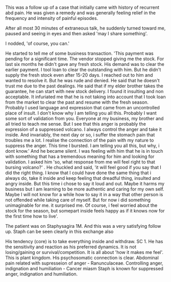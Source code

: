 This was a follow up of a case that initially came with history of recurrent abd pain. He was given a remedy and was generally feeling relief in the frequency and intensity of painful episodes.

After all most 30 minutes of extraneous talk, he suddenly turned toward me, paused and seeing in eyes and then asked 'may I share something'.

I nodded, 'of course, you can.'

He started to tell me of some business transaction. 'This payment was pending for a significant time. The vendor stopped giving me the stock. For last six months he didn't gave any fresh stock. His demand was to clear the earlier payment. I tool loan to clear the outstanding with him. But he didn't supply the fresh stock even after 15-20 days. I reached out to him and wanted to resolve it. But he was rude and denied. He said that he doesn't trust me due to the past dealings. He said that if my elder brother takes the guarantee, he can start with new stock delivery. I found it insulting and non acceptable. It infuriated me that he is not taking into account that I took loan from the market to clear the past and resume with the fresh season. Probably I used language and expression that came from an uncontrolled place of insult. I don't know why I am telling you all this. Probably I want some sort of validation from you. Everyone at my business, my brother and all tried to teach me sense. But I see that this anger is probably the expression of a suppressed volcano. I always control the anger and take it inside. And invariably, the next day or so, i suffer the stomach pain that troubles me a lot. I realise the connection of the pain with my nature to suppress the anger. This time I bursted. I am telling you all this, but why, i dont know.' And he became silent. I was feeling with him that he is in touch with something that has a tremendous meaning for him and looking for validation. I asked him 'so, what response from me will feel right to that bursing volcano?' . He chuckled and said, 'it will feel good if you say that I did the right thing. I know that I could have done the same thing that i always do, take it inside and keep feeling that dreadful thing, insulted and angry inside. But this time i chose to say it loud and out. Maybe it harms my business but I am learning to be more authentic and caring for my own self. Maybe I will not know for a while how to say it in a way that other person is not offended while taking care of myself. But for now i did something unimaginable for me. it surprised me. Of course, i feel worried about the stock for the season, but somepart inside feels happy as if it knows now for the first time how to live'.

The patient was on Staphysagira 1M. And this was a very satisfying follow up. Staph can be seen clearly in this exchange also

His tendency (core) is to take everything inside and withdraw. SC 1. He has the sensitivity and reaction as his preferred dynamics. It is not losing/gaining or survival/competition. It is all about 'how it makes me feel'. This is plant kingdom. His psychosomatic connection is clear. Abdominal pain related with supresseion of anger - Ranunculaceae. Controlling anger, indignation and humiliation - Cancer miasm Staph is known for suppressed anger, indignation and humiliation.